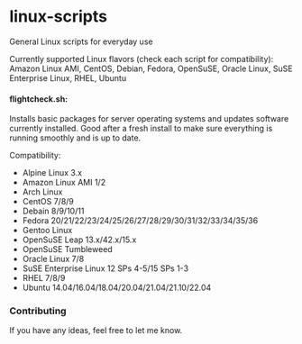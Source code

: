 # linux-scripts
General Linux scripts for everyday use

Currently supported Linux flavors (check each script for compatibility): Amazon Linux AMI, CentOS, Debian, Fedora, OpenSuSE, Oracle Linux, SuSE Enterprise Linux, RHEL, Ubuntu

#### flightcheck.sh:

Installs basic packages for server operating systems and updates software currently installed. Good after a fresh install to make sure everything is running smoothly and is up to date.

Compatibility:
- Alpine Linux 3.x
- Amazon Linux AMI 1/2
- Arch Linux
- CentOS 7/8/9
- Debain 8/9/10/11
- Fedora 20/21/22/23/24/25/26/27/28/29/30/31/32/33/34/35/36
- Gentoo Linux
- OpenSuSE Leap 13.x/42.x/15.x
- OpenSuSE Tumbleweed
- Oracle Linux 7/8
- SuSE Enterprise Linux 12 SPs 4-5/15 SPs 1-3
- RHEL 7/8/9
- Ubuntu 14.04/16.04/18.04/20.04/21.04/21.10/22.04

### Contributing

If you have any ideas, feel free to let me know.
